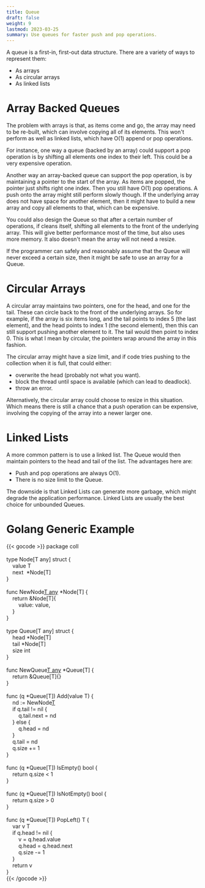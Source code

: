 ```yaml
---
title: Queue
draft: false
weight: 9
lastmod: 2023-03-25
summary: Use queues for faster push and pop operations.
---
```


A queue is a first-in, first-out data structure.  There are a variety of ways to represent them:
* As arrays
* As circular arrays
* As linked lists

# Array Backed Queues

The problem with arrays is that, as items come and go, the array may need to be re-built, which
can involve copying all of its elements.  This won't perform as well as linked lists, which have
O(1) append or pop operations.

For instance, one way a queue (backed by an array) could support a pop operation is by shifting all elements
one index to their left.  This could be a very expensive operation.

Another way an array-backed queue can support the pop operation, is by maintaining a pointer to the start
of the array.  As items are popped, the pointer just shifts right one index.  Then you still have 
O(1) pop operations.  A push onto the array might still perform slowly though.  If the underlying
array does not have space for another element, then it might have to build a new array and copy all
elements to that, which can be expensive.

You could also design the Queue so that after a certain number of operations, if cleans itself, shifting
all elements to the front of the underlying array.  This will give better performance most of the time, 
but also uses more memory.  It also doesn't mean the array will not need a resize.

If the programmer can safely and reasonably assume that the Queue will never exceed a certain size, 
then it might be safe to use an array for a Queue.

# Circular Arrays

A circular array maintains two pointers, one for the head, and one for the tail.  These can circle back
to the front of the underlying arrays.  So for example, if the array is six items long, and the tail 
points to index 5 (the last element), and the head points to index 1 (the second element), then this
can still support pushing another element to it.  The tail would then point to index 0.  This is what
I mean by circular, the pointers wrap around the array in this fashion.

The circular array might have a size limit, and if code tries pushing to the collection when it is
full, that could either:
* overwrite the head (probably not what you want).
* block the thread until space is available (which can lead to deadlock).
* throw an error.

Alternatively, the circular array could choose to resize in this situation.  Which means there is still
a chance that a push operation can be expensive, involving the copying of the array into a 
newer larger one.

# Linked Lists

A more common pattern is to use a linked list.  The Queue would then maintain pointers to the head and
tail of the list.  The advantages here are:
* Push and pop operations are always O(1).
* There is no size limit to the Queue.

The downside is that Linked Lists can generate more garbage, which might degrade the application performance.
Linked Lists are usually the best choice for unbounded Queues.

# Golang Generic Example

{{< gocode >}}
<span class="golang-top-level-keyword">package</span>&nbsp;coll<br>
<br>
<span class="golang-control-keyword">type</span>&nbsp;Node[T&nbsp;any]&nbsp;<span class="golang-control-keyword">struct</span>&nbsp;{<br>
&nbsp;&nbsp;&nbsp;&nbsp;value&nbsp;T<br>
&nbsp;&nbsp;&nbsp;&nbsp;next&nbsp;&nbsp;*Node[T]<br>
}<br>
<br>
<span class="golang-top-level-keyword">func</span>&nbsp;NewNode[T&nbsp;any](value&nbsp;T)&nbsp;*Node[T]&nbsp;{<br>
&nbsp;&nbsp;&nbsp;&nbsp;<span class="golang-control-keyword">return</span>&nbsp;&Node[T]{<br>
&nbsp;&nbsp;&nbsp;&nbsp;&nbsp;&nbsp;&nbsp;&nbsp;value:&nbsp;value,<br>
&nbsp;&nbsp;&nbsp;&nbsp;}<br>
}<br>
<br>
<span class="golang-control-keyword">type</span>&nbsp;Queue[T&nbsp;any]&nbsp;<span class="golang-control-keyword">struct</span>&nbsp;{<br>
&nbsp;&nbsp;&nbsp;&nbsp;head&nbsp;*Node[T]<br>
&nbsp;&nbsp;&nbsp;&nbsp;tail&nbsp;*Node[T]<br>
&nbsp;&nbsp;&nbsp;&nbsp;size&nbsp;<span class="golang-variable-type">int</span><br>
}<br>
<br>
<span class="golang-top-level-keyword">func</span>&nbsp;NewQueue[T&nbsp;any]()&nbsp;*Queue[T]&nbsp;{<br>
&nbsp;&nbsp;&nbsp;&nbsp;<span class="golang-control-keyword">return</span>&nbsp;&Queue[T]{}<br>
}<br>
<br>
<span class="golang-top-level-keyword">func</span>&nbsp;(q&nbsp;*Queue[T])&nbsp;Add(value&nbsp;T)&nbsp;{<br>
&nbsp;&nbsp;&nbsp;&nbsp;<span class="golang-variable">nd</span>&nbsp;:=&nbsp;NewNode[T](value)<br>
&nbsp;&nbsp;&nbsp;&nbsp;<span class="golang-control-keyword">if</span>&nbsp;q.tail&nbsp;!=&nbsp;nil&nbsp;{<br>
&nbsp;&nbsp;&nbsp;&nbsp;&nbsp;&nbsp;&nbsp;&nbsp;q.tail.<span class="golang-variable">next</span>&nbsp;=&nbsp;nd<br>
&nbsp;&nbsp;&nbsp;&nbsp;}&nbsp;<span class="golang-control-keyword">else</span>&nbsp;{<br>
&nbsp;&nbsp;&nbsp;&nbsp;&nbsp;&nbsp;&nbsp;&nbsp;q.<span class="golang-variable">head</span>&nbsp;=&nbsp;nd<br>
&nbsp;&nbsp;&nbsp;&nbsp;}<br>
&nbsp;&nbsp;&nbsp;&nbsp;q.<span class="golang-variable">tail</span>&nbsp;=&nbsp;nd<br>
&nbsp;&nbsp;&nbsp;&nbsp;q.size&nbsp;+=&nbsp;1<br>
}<br>
<br>
<span class="golang-top-level-keyword">func</span>&nbsp;(q&nbsp;*Queue[T])&nbsp;IsEmpty()&nbsp;<span class="golang-variable-type">bool</span>&nbsp;{<br>
&nbsp;&nbsp;&nbsp;&nbsp;<span class="golang-control-keyword">return</span>&nbsp;q.size&nbsp;<&nbsp;1<br>
}<br>
<br>
<span class="golang-top-level-keyword">func</span>&nbsp;(q&nbsp;*Queue[T])&nbsp;IsNotEmpty()&nbsp;<span class="golang-variable-type">bool</span>&nbsp;{<br>
&nbsp;&nbsp;&nbsp;&nbsp;<span class="golang-control-keyword">return</span>&nbsp;q.size&nbsp;>&nbsp;0<br>
}<br>
<br>
<span class="golang-top-level-keyword">func</span>&nbsp;(q&nbsp;*Queue[T])&nbsp;PopLeft()&nbsp;T&nbsp;{<br>
&nbsp;&nbsp;&nbsp;&nbsp;<span class="golang-control-keyword">var</span>&nbsp;v&nbsp;T<br>
&nbsp;&nbsp;&nbsp;&nbsp;<span class="golang-control-keyword">if</span>&nbsp;q.head&nbsp;!=&nbsp;nil&nbsp;{<br>
&nbsp;&nbsp;&nbsp;&nbsp;&nbsp;&nbsp;&nbsp;&nbsp;<span class="golang-variable">v</span>&nbsp;=&nbsp;q.head.value<br>
&nbsp;&nbsp;&nbsp;&nbsp;&nbsp;&nbsp;&nbsp;&nbsp;q.<span class="golang-variable">head</span>&nbsp;=&nbsp;q.head.next<br>
&nbsp;&nbsp;&nbsp;&nbsp;&nbsp;&nbsp;&nbsp;&nbsp;q.size&nbsp;-=&nbsp;1<br>
&nbsp;&nbsp;&nbsp;&nbsp;}<br>
&nbsp;&nbsp;&nbsp;&nbsp;<span class="golang-control-keyword">return</span>&nbsp;v<br>
}<br>
{{< /gocode >}}